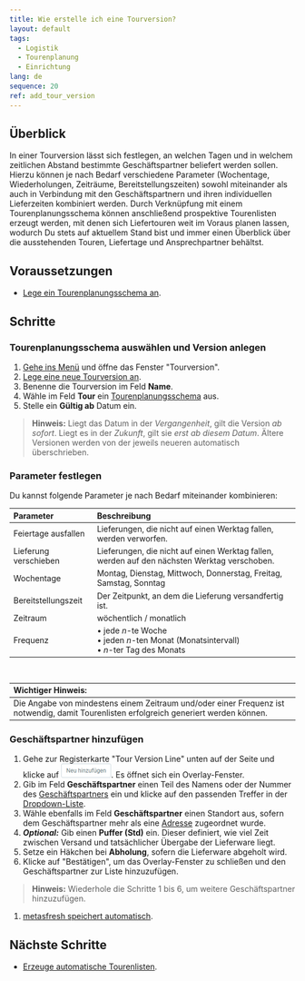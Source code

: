 ```yaml
---
title: Wie erstelle ich eine Tourversion?
layout: default
tags:
  - Logistik
  - Tourenplanung
  - Einrichtung
lang: de
sequence: 20
ref: add_tour_version
---
```


## Überblick
In einer Tourversion lässt sich festlegen, an welchen Tagen und in welchem zeitlichen Abstand bestimmte Geschäftspartner beliefert werden sollen. Hierzu können je nach Bedarf verschiedene Parameter (Wochentage, Wiederholungen, Zeiträume, Bereitstellungszeiten) sowohl miteinander als auch in Verbindung mit den Geschäftspartnern und ihren individuellen Lieferzeiten kombiniert werden. Durch Verknüpfung mit einem Tourenplanungsschema können anschließend prospektive Tourenlisten erzeugt werden, mit denen sich Liefertouren weit im Voraus planen lassen, wodurch Du stets auf aktuellem Stand bist und immer einen Überblick über die ausstehenden Touren, Liefertage und Ansprechpartner behältst.

## Voraussetzungen
- [Lege ein Tourenplanungsschema an](Tourenplanungsschema_anlegen).

## Schritte

### Tourenplanungsschema auswählen und Version anlegen
1. [Gehe ins Menü](Menu) und öffne das Fenster "Tourversion".
1. [Lege eine neue Tourversion an](Neuer_Datensatz_Fenster_Webui).
1. Benenne die Tourversion im Feld **Name**.
1. Wähle im Feld **Tour** ein [Tourenplanungsschema](Tourenplanungsschema_anlegen) aus.
1. Stelle ein **Gültig ab** Datum ein.
 >**Hinweis:** Liegt das Datum in der *Vergangenheit*, gilt die Version *ab sofort*. Liegt es in der *Zukunft*, gilt sie *erst ab diesem Datum*. Ältere Versionen werden von der jeweils neueren automatisch überschrieben.

### Parameter festlegen
Du kannst folgende Parameter je nach Bedarf miteinander kombinieren:

| Parameter | Beschreibung |
| :--- | :--- |
| Feiertage ausfallen | Lieferungen, die nicht auf einen Werktag fallen, werden verworfen. |
| Lieferung verschieben | Lieferungen, die nicht auf einen Werktag fallen, werden auf den nächsten Werktag verschoben. |
| Wochentage | Montag, Dienstag, Mittwoch, Donnerstag, Freitag, Samstag, Sonntag |
| Bereitstellungszeit | Der Zeitpunkt, an dem die Lieferung versandfertig ist. |
| Zeitraum | wöchentlich / monatlich |
| Frequenz | • jede *n*-te Woche<br> • jeden *n*-ten Monat (Monatsintervall)<br> • *n*-ter Tag des Monats |

<br>

| **Wichtiger Hinweis:** |
| :--- |
| Die Angabe von mindestens einem Zeitraum und/oder einer Frequenz ist notwendig, damit Tourenlisten erfolgreich generiert werden können. |

### Geschäftspartner hinzufügen
1. Gehe zur Registerkarte "Tour Version Line" unten auf der Seite und klicke auf ![](assets/Neu_hinzufuegen_Button.png). Es öffnet sich ein Overlay-Fenster.
1. Gib im Feld **Geschäftspartner** einen Teil des Namens oder der Nummer des [Geschäftspartners](Neuer_Geschaeftspartner) ein und klicke auf den passenden Treffer in der [Dropdown-Liste](Keyboard_Shortcuts_Liste).
1. Wähle ebenfalls im Feld **Geschäftspartner** einen Standort aus, sofern dem Geschäftspartner mehr als eine [Adresse](Adresse_erfassen_Tab) zugeordnet wurde.
1. ***Optional:*** Gib einen **Puffer (Std)** ein. Dieser definiert, wie viel Zeit zwischen Versand und tatsächlicher Übergabe der Lieferware liegt.
1. Setze ein Häkchen bei **Abholung**, sofern die Lieferware abgeholt wird.
1. Klicke auf "Bestätigen", um das Overlay-Fenster zu schließen und den Geschäftspartner zur Liste hinzuzufügen.
 >**Hinweis:** Wiederhole die Schritte 1 bis 6, um weitere Geschäftspartner hinzuzufügen.

1. [metasfresh speichert automatisch](Speicheranzeige).

## Nächste Schritte
- [Erzeuge automatische Tourenlisten](Tourenlisten_automatisch_generieren).
